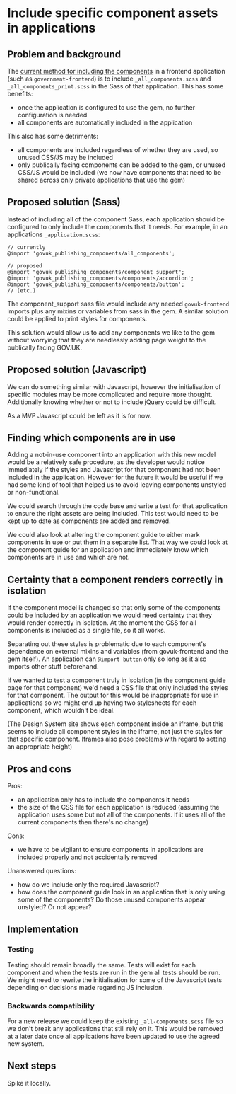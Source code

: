 # Include specific component assets in applications

## Problem and background

The [current method for including the components](https://github.com/alphagov/govuk_publishing_components/blob/master/docs/install-and-use.md#4-include-the-assets) in a frontend application (such as `government-frontend`) is to include `_all_components.scss` and `_all_components_print.scss` in the Sass of that application. This has some benefits:

- once the application is configured to use the gem, no further configuration is needed
- all components are automatically included in the application

This also has some detriments:

- all components are included regardless of whether they are used, so unused CSS/JS may be included
- only publically facing components can be added to the gem, or unused CSS/JS would be included (we now have components that need to be shared across only private applications that use the gem)

## Proposed solution (Sass)

Instead of including all of the component Sass, each application should be configured to only include the components that it needs. For example, in an applications `_application.scss`:

```
// currently
@import 'govuk_publishing_components/all_components';
```

```
// proposed
@import "govuk_publishing_components/component_support";
@import 'govuk_publishing_components/components/accordion';
@import 'govuk_publishing_components/components/button';
// (etc.)
```

The component_support sass file would include any needed `govuk-frontend` imports plus any mixins or variables from sass in the gem. A similar solution could be applied to print styles for components.

This solution would allow us to add any components we like to the gem without worrying that they are needlessly adding page weight to the publically facing GOV.UK.

## Proposed solution (Javascript)

We can do something similar with Javascript, however the initialisation of specific modules may be more complicated and require more thought. Additionally knowing whether or not to include jQuery could be difficult.

As a MVP Javascript could be left as it is for now.

## Finding which components are in use

Adding a not-in-use component into an application with this new model would be a relatively safe procedure, as the developer would notice immediately if the styles and Javascript for that component had not been included in the application. However for the future it would be useful if we had some kind of tool that helped us to avoid leaving components unstyled or non-functional.

We could search through the code base and write a test for that application to ensure the right assets are being included. This test would need to be kept up to date as components are added and removed.

We could also look at altering the component guide to either mark components in use or put them in a separate list. That way we could look at the component guide for an application and immediately know which components are in use and which are not.

## Certainty that a component renders correctly in isolation

If the component model is changed so that only some of the components could be included by an application we would need certainty that they would render correctly in isolation. At the moment the CSS for all components is included as a single file, so it all works.

Separating out these styles is problematic due to each component's dependence on external mixins and variables (from govuk-frontend and the gem itself). An application can `@import button` only so long as it also imports other stuff beforehand.

If we wanted to test a component truly in isolation (in the component guide page for that component) we'd need a CSS file that only included the styles for that component. The output for this would be inappropriate for use in applications so we might end up having two stylesheets for each component, which wouldn't be ideal.

(The Design System site shows each component inside an iframe, but this seems to include all component styles in the iframe, not just the styles for that specific component. Iframes also pose problems with regard to setting an appropriate height)

## Pros and cons

Pros:

- an application only has to include the components it needs
- the size of the CSS file for each application is reduced (assuming the application uses some but not all of the components. If it uses all of the current components then there's no change)

Cons:

- we have to be vigilant to ensure components in applications are included properly and not accidentally removed

Unanswered questions:

- how do we include only the required Javascript?
- how does the component guide look in an application that is only using some of the components? Do those unused components appear unstyled? Or not appear?

## Implementation

### Testing

Testing should remain broadly the same. Tests will exist for each component and when the tests are run in the gem all tests should be run. We might need to rewrite the initialisation for some of the Javascript tests depending on decisions made regarding JS inclusion.

### Backwards compatibility

For a new release we could keep the existing `_all-components.scss` file so we don't break any applications that still rely on it. This would be removed at a later date once all applications have been updated to use the agreed new system.

## Next steps

Spike it locally.

